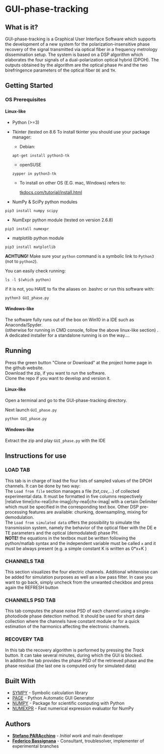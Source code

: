 # GUI-phase-tracking

## What is it? 
GUI-phase-tracking is a Graphical User Interface Software which supports the development of a new system for the polarization-insensitive 
phase recovery of the signal transmitted via optical fiber in a frequency metrology dissemination setup.
The system is based on a DSP algorithm which elaborates the four signals of a dual-polarization optical hybrid (DPOH).
The outputs obtained by the algorithm are the optical phase `PH` and the two birefringence parameters of the optical fiber `DE` and `TH`.



## Getting Started



### OS Prerequisites

#### Linux-like

* Python (>=3)

* Tkinter (tested on 8.6
	To install tkinter you should use your package manager:
    * Debian:
    
    ```
    apt-get install python3-tk
    ```
    
    * openSUSE
    
    ```
    zypper in python3-tk
    ```
    * To install on other OS (E.G. mac, Windows) refers to:
    
    	[tkdocs.com/tutorial/install.html](https://tkdocs.com/tutorial/install.html)

* NumPy & SciPy python modules

```
pip3 install numpy scipy
```

* NumExpr python module (tested on version 2.6.8)

```
pip3 install numexpr 
```

* matplotlib python module

```
pip3 install matplotlib
```
**ACHTUNG!** Make sure  your `python` command is a symbolic link to `Python3` (not to `python2`).

You can easily check running:

```
ls -l $(which python)
```
if it is not, you HAVE to fix the aliases on .bashrc or run this software with:

```
python3 GUI_phase.py
```
#### Windows-like

The software fully runs out of the box on Win10 in a IDE such as Anaconda/Spyder.<br />
(otherwise for running in CMD console, follow the above linux-like section) .<br />
A dedicated installer for a standalone running is on the way....

## Running 

Press the green button "Clone or Download" at the project home page in the github website.<br />
Download the zip, if you want to run the software.<br />
Clone the repo if you want to develop and version it.<br />

#### Linux-like

Open a terminal and go to the GUI-phase-tracking directory.

Next launch `GUI_phase.py`

```
python GUI_phase.py
```
#### Windows-like

Extract the zip and play `GUI_phase.py` with the IDE

## Instructions for use

### LOAD TAB

This tab is in charge of load the four lists of sampled values of the DPOH channels. It can be done by two way:<br />
The `Load from file` section manages a file (txt,csv,...) of collected experimental data. It must be formatted in five columns respectively
 |relative time|chx-real|chx-imag|chy-real|chx-imag| with a certain Delimiter which must be specified in the corresponding text box.
Other DSP pre-processing features are available: chunking, downsampling, mixing for demodulation.<br />
The `Load from simulated data` offers the possibility to simulate the transmission system, namely the behavior of the optical fiber with the
DE e TE parameters and the optical (demodulated) phase PH.<br />
**NOTE!** the equations in the textbox must be written following the python/matlab syntax and the independent variable must be called `x` and 
it must be always present (e.g. a simple constant K is written as 0*x+K )

### CHANNELS TAB

This section visualizes the four electric channels. Additional whitenoise can be added for simulation purposes as well as a low pass filter.
In case you want to go back, simply uncheck from the unwanted checkbox and press again the REFRESH button

### CHANNELS PSD TAB

This tab computes the phase noise PSD of each channel using a single-photodiode phase detection method.
It should be used for short data collection where the channels have constant module or for a quick estimation of the harmonics affecting 
the electronic channels.

### RECOVERY TAB

In this tab the recovery algorithm is performed by pressing the *Track* button.
It can take several minutes, during which the GUI is blocked.<br />
In addition the tab provides the phase PSD of the retrieved phase and the phase residual (the last one is computed only for simulated data)

## Built With

* [SYMPY](https://docs.sympy.org/latest/index.html) - Symbolic calculation library
* [PAGE](http://page.sourceforge.net/) - Python Automatic GUI Generator
* [NUMPY](http://www.numpy.org/) - Package for scientific computing with Python
* [NUMEXPR](https://github.com/pydata/numexpr) - Fast numerical expression evaluator for NumPy

## Authors

* [**Stefano PARAcchino**](https://github.com/spara7C5) - *Initial work* and main developer
* [**Federico Bassignana**](https://github.com/JustMe011) - Consultant, troublesolver, implementer of experimental branches

